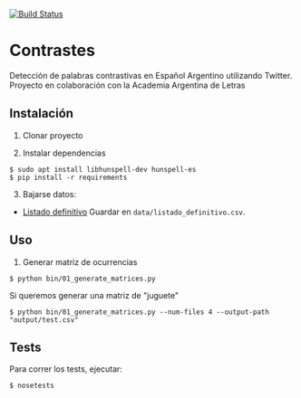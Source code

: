 
[![Build Status](https://travis-ci.org/finiteautomata/contrastes.svg?branch=master)](https://travis-ci.org/finiteautomata/contrastes)

# Contrastes

Detección de palabras contrastivas en Español Argentino utilizando Twitter. Proyecto en colaboración con la Academia Argentina de Letras


## Instalación

1. Clonar proyecto

2. Instalar dependencias

```
$ sudo apt install libhunspell-dev hunspell-es
$ pip install -r requirements
```

3. Bajarse datos:


* [Listado definitivo](https://docs.google.com/spreadsheets/d/1ApWSm2dxU1-AXiN3HiYP_pLCaUhKRciUNm4e_RguGwg/edit#gid=1227749228) Guardar en `data/listado_definitivo.csv`.
 


## Uso

1. Generar matriz de ocurrencias

```
$ python bin/01_generate_matrices.py
```

Si queremos generar una matriz de "juguete"


```
$ python bin/01_generate_matrices.py --num-files 4 --output-path "output/test.csv"
```


## Tests

Para correr los tests, ejecutar:

```
$ nosetests
```
